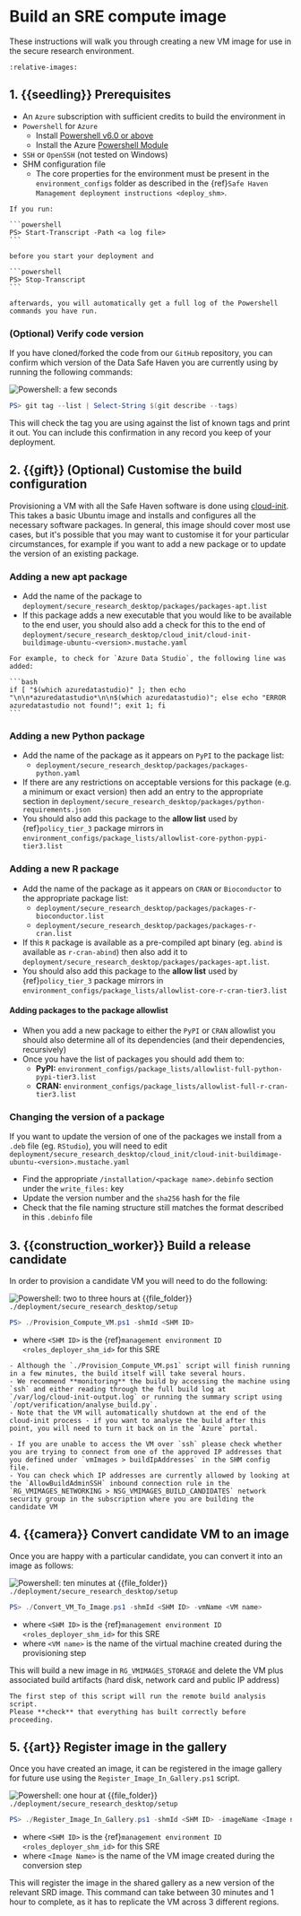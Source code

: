 # Build an SRE compute image

These instructions will walk you through creating a new VM image for use in the secure research environment.

```{include} snippets/00_symbols.partial.md
:relative-images:
```

## 1. {{seedling}} Prerequisites

- An `Azure` subscription with sufficient credits to build the environment in
- `Powershell` for `Azure`
  - Install [Powershell v6.0 or above](https://docs.microsoft.com/en-us/powershell/azure/install-az-ps?view=azps-2.2.0)
  - Install the Azure [Powershell Module](https://docs.microsoft.com/en-us/powershell/azure/install-az-ps?view=azps-2.2.0&viewFallbackFrom=azps-1.3.0)
- `SSH` or `OpenSSH` (not tested on Windows)
- SHM configuration file
  - The core properties for the environment must be present in the `environment_configs` folder as described in the {ref}`Safe Haven Management deployment instructions <deploy_shm>`.

````{hint}
If you run:

```powershell
PS> Start-Transcript -Path <a log file>
```

before you start your deployment and

```powershell
PS> Stop-Transcript
```

afterwards, you will automatically get a full log of the Powershell commands you have run.
````

### (Optional) Verify code version

If you have cloned/forked the code from our `GitHub` repository, you can confirm which version of the Data Safe Haven you are currently using by running the following commands:

![Powershell: a few seconds](https://img.shields.io/static/v1?style=for-the-badge&logo=powershell&label=local&color=blue&message=a%20few%20seconds)

```powershell
PS> git tag --list | Select-String $(git describe --tags)
```

This will check the tag you are using against the list of known tags and print it out.
You can include this confirmation in any record you keep of your deployment.

## 2. {{gift}} (Optional) Customise the build configuration

Provisioning a VM with all the Safe Haven software is done using [cloud-init](https://cloudinit.readthedocs.io/en/latest/).
This takes a basic Ubuntu image and installs and configures all the necessary software packages.
In general, this image should cover most use cases, but it's possible that you may want to customise it for your particular circumstances, for example if you want to add a new package or to update the version of an existing package.

### Adding a new apt package

- Add the name of the package to `deployment/secure_research_desktop/packages/packages-apt.list`
- If this package adds a new executable that you would like to be available to the end user, you should also add a check for this to the end of `deployment/secure_research_desktop/cloud_init/cloud-init-buildimage-ubuntu-<version>.mustache.yaml`

````{hint}
For example, to check for `Azure Data Studio`, the following line was added:

```bash
if [ "$(which azuredatastudio)" ]; then echo "\n\n*azuredatastudio*\n\n$(which azuredatastudio)"; else echo "ERROR azuredatastudio not found!"; exit 1; fi
```
````

### Adding a new Python package

- Add the name of the package as it appears on `PyPI` to the package list:
  - `deployment/secure_research_desktop/packages/packages-python.yaml`
- If there are any restrictions on acceptable versions for this package (e.g. a minimum or exact version) then add an entry to the appropriate section in `deployment/secure_research_desktop/packages/python-requirements.json`
- You should also add this package to the **allow list** used by {ref}`policy_tier_3` package mirrors in `environment_configs/package_lists/allowlist-core-python-pypi-tier3.list`

### Adding a new R package

- Add the name of the package as it appears on `CRAN` or `Bioconductor` to the appropriate package list:
  - `deployment/secure_research_desktop/packages/packages-r-bioconductor.list`
  - `deployment/secure_research_desktop/packages/packages-r-cran.list`
- If this `R` package is available as a pre-compiled apt binary (eg. `abind` is available as `r-cran-abind`) then also add it to `deployment/secure_research_desktop/packages/packages-apt.list`.
- You should also add this package to the **allow list** used by {ref}`policy_tier_3` package mirrors in `environment_configs/package_lists/allowlist-core-r-cran-tier3.list`

#### Adding packages to the package allowlist

- When you add a new package to either the `PyPI` or `CRAN` allowlist you should also determine all of its dependencies (and their dependencies, recursively)
- Once you have the list of packages you should add them to:
  - **PyPI:** `environment_configs/package_lists/allowlist-full-python-pypi-tier3.list`
  - **CRAN:** `environment_configs/package_lists/allowlist-full-r-cran-tier3.list`

### Changing the version of a package

If you want to update the version of one of the packages we install from a `.deb` file (eg. `RStudio`), you will need to edit `deployment/secure_research_desktop/cloud_init/cloud-init-buildimage-ubuntu-<version>.mustache.yaml`

- Find the appropriate `/installation/<package name>.debinfo` section under the `write_files:` key
- Update the version number and the `sha256` hash for the file
- Check that the file naming structure still matches the format described in this `.debinfo` file

## 3. {{construction_worker}} Build a release candidate

In order to provision a candidate VM you will need to do the following:

![Powershell: two to three hours](https://img.shields.io/static/v1?style=for-the-badge&logo=powershell&label=local&color=blue&message=two%20to%20three%20hours) at {{file_folder}} `./deployment/secure_research_desktop/setup`

```powershell
PS> ./Provision_Compute_VM.ps1 -shmId <SHM ID>
```

- where `<SHM ID>` is the {ref}`management environment ID <roles_deployer_shm_id>` for this SRE

```{note}
- Although the `./Provision_Compute_VM.ps1` script will finish running in a few minutes, the build itself will take several hours.
- We recommend **monitoring** the build by accessing the machine using `ssh` and either reading through the full build log at `/var/log/cloud-init-output.log` or running the summary script using `/opt/verification/analyse_build.py`.
- Note that the VM will automatically shutdown at the end of the cloud-init process - if you want to analyse the build after this point, you will need to turn it back on in the `Azure` portal.
```

```{error}
- If you are unable to access the VM over `ssh` please check whether you are trying to connect from one of the approved IP addresses that you defined under `vmImages > buildIpAddresses` in the SHM config file.
- You can check which IP addresses are currently allowed by looking at the `AllowBuildAdminSSH` inbound connection rule in the `RG_VMIMAGES_NETWORKING > NSG_VMIMAGES_BUILD_CANDIDATES` network security group in the subscription where you are building the candidate VM
```

## 4. {{camera}} Convert candidate VM to an image

Once you are happy with a particular candidate, you can convert it into an image as follows:

![Powershell: ten minutes](https://img.shields.io/static/v1?style=for-the-badge&logo=powershell&label=local&color=blue&message=ten%20minutes) at {{file_folder}} `./deployment/secure_research_desktop/setup`

```powershell
PS> ./Convert_VM_To_Image.ps1 -shmId <SHM ID> -vmName <VM name>
```

- where `<SHM ID>` is the {ref}`management environment ID <roles_deployer_shm_id>` for this SRE
- where `<VM name>` is the name of the virtual machine created during the provisioning step

This will build a new image in `RG_VMIMAGES_STORAGE` and delete the VM plus associated build artifacts (hard disk, network card and public IP address)

```{note}
The first step of this script will run the remote build analysis script.
Please **check** that everything has built correctly before proceeding.
```

## 5. {{art}} Register image in the gallery

Once you have created an image, it can be registered in the image gallery for future use using the `Register_Image_In_Gallery.ps1` script.

![Powershell: one hour](https://img.shields.io/static/v1?style=for-the-badge&logo=powershell&label=local&color=blue&message=one%20hour) at {{file_folder}} `./deployment/secure_research_desktop/setup`

```powershell
PS> ./Register_Image_In_Gallery.ps1 -shmId <SHM ID> -imageName <Image name>
```

- where `<SHM ID>` is the {ref}`management environment ID <roles_deployer_shm_id>` for this SRE
- where `<Image Name>` is the name of the VM image created during the conversion step

This will register the image in the shared gallery as a new version of the relevant SRD image.
This command can take between 30 minutes and 1 hour to complete, as it has to replicate the VM across 3 different regions.
